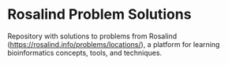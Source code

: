 # Rosalind Problem Solutions
Repository with solutions to problems from Rosalind (https://rosalind.info/problems/locations/), a platform for learning bioinformatics concepts, tools, and techniques.
